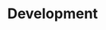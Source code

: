 ---
layout: tag-list
type: tag
title: Development
slug: development
category: development
sidebar: true
order: 1
description: >
   Project/Development related
---